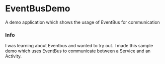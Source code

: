 # EventBusDemo
A demo application which shows the usage of EventBus for communication

### Info
I was learning about Eventbus and wanted to try out. I made this sample demo which uses EventBus to communicate between a Service and an Activity.
